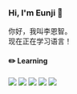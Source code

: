 ### Hi, I'm Eunji 👋
你好，我叫李恩智。<br>
现在正在学习语言！

#### ✏️ Learning
<img src="https://img.shields.io/badge/Html-E34F26?style=flat-square&logo=HTML5&logoColor=white"/>  <img src="https://img.shields.io/badge/Css-1572B6?style=flat-square&logo=CSS3&logoColor=white"/>  <img src="https://img.shields.io/badge/Javascript-F7DF1E?style=flat-square&logo=JavaScript&logoColor=white"/>  <img src="https://img.shields.io/badge/Python-3776AB?style=flat-square&logo=Python&logoColor=white"/>  <img src="https://img.shields.io/badge/Django-092E20?style=flat-square&logo=Django&logoColor=white"/>

<!--
https://simpleicons.org/
**Lee2Eunji/Lee2Eunji** is a ✨ _special_ ✨ repository because its `README.md` (this file) appears on your GitHub profile.

Here are some ideas to get you started:

- 🔭 I’m currently working on ...
- 🌱 I’m currently learning ...
- 👯 I’m looking to collaborate on ...
- 🤔 I’m looking for help with ...
- 💬 Ask me about ...
- 📫 How to reach me: ...
- 😄 Pronouns: ...
- ⚡ Fun fact: ...
-->
